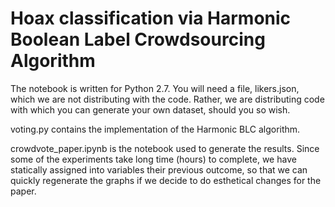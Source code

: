 # Hoax classification via Harmonic Boolean Label Crowdsourcing Algorithm

The notebook is written for Python 2.7. 
You will need a file, likers.json, which we are not distributing with the code.  Rather, we are distributing code with which you can generate your own dataset, should you so wish. 

voting.py contains the implementation of the Harmonic BLC algorithm.

crowdvote_paper.ipynb is the notebook used to generate the results. 
Since some of the experiments take long time (hours) to complete, we have statically assigned into variables their previous outcome, so that we can quickly regenerate the graphs if we decide to do esthetical changes for the paper. 

